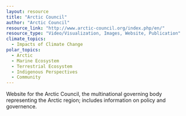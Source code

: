 ```yaml
---
layout: resource
title: "Arctic Council"
author: "Arctic Council"
resource_link: "http://www.arctic-council.org/index.php/en/"
resource_type: "Video/Visualization, Images, Website, Publication"
climate_topics:
  - Impacts of Climate Change
polar_topics:
  - Arctic
  - Marine Ecosystem
  - Terrestrial Ecosystem
  - Indigenous Perspectives
  - Community
---
```


Website for the Arctic Council, the multinational governing body representing the Arctic region; includes information on policy and governence.
